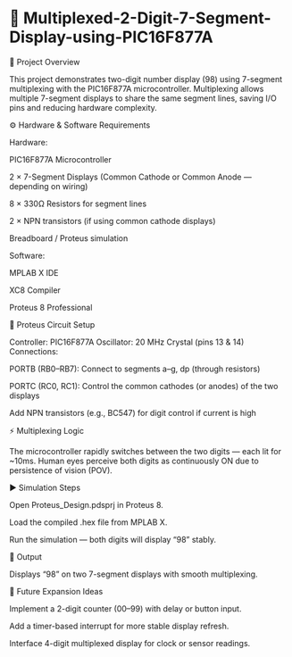 # 🔢 Multiplexed-2-Digit-7-Segment-Display-using-PIC16F877A

🧭 Project Overview

This project demonstrates two-digit number display (98) using 7-segment multiplexing with the PIC16F877A microcontroller.
Multiplexing allows multiple 7-segment displays to share the same segment lines, saving I/O pins and reducing hardware complexity.

⚙️ Hardware & Software Requirements

Hardware:

PIC16F877A Microcontroller

2 × 7-Segment Displays (Common Cathode or Common Anode — depending on wiring)

8 × 330Ω Resistors for segment lines

2 × NPN transistors (if using common cathode displays)

Breadboard / Proteus simulation

Software:

MPLAB X IDE

XC8 Compiler

Proteus 8 Professional

🧩 Proteus Circuit Setup

Controller: PIC16F877A
Oscillator: 20 MHz Crystal (pins 13 & 14)
Connections:

PORTB (RB0–RB7): Connect to segments a–g, dp (through resistors)

PORTC (RC0, RC1): Control the common cathodes (or anodes) of the two displays

Add NPN transistors (e.g., BC547) for digit control if current is high

⚡ Multiplexing Logic

The microcontroller rapidly switches between the two digits — each lit for ~10ms.
Human eyes perceive both digits as continuously ON due to persistence of vision (POV).

▶️ Simulation Steps

Open Proteus_Design.pdsprj in Proteus 8.

Load the compiled .hex file from MPLAB X.

Run the simulation — both digits will display “98” stably.

📸 Output

Displays “98” on two 7-segment displays with smooth multiplexing.

🚀 Future Expansion Ideas

Implement a 2-digit counter (00–99) with delay or button input.

Add a timer-based interrupt for more stable display refresh.

Interface 4-digit multiplexed display for clock or sensor readings.
